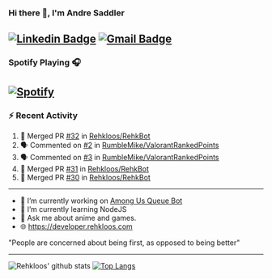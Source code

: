 ### Hi there 👋, I'm Andre Saddler
[![Linkedin Badge](https://img.shields.io/badge/-andrexsaddler-blue?style=flat-square&logo=Linkedin&logoColor=white&link=https://www.linkedin.com/in/andrexsaddler/)](https://www.linkedin.com/in/andrexsaddler/)
[![Gmail Badge](https://img.shields.io/badge/-contact@rehkloos.com-c14438?style=flat-square&logo=Gmail&logoColor=white&link=mailto:contact@rehkloos.com)](mailto:contact@rehkloos.com)
---
### Spotify Playing 🎧

[![Spotify](https://novatorem.rehkloos.vercel.app/api/spotify)](https://open.spotify.com/user/Rehkloos)
---

### :zap: Recent Activity

<!--START_SECTION:activity-->
1. 🎉 Merged PR [#32](https://github.com/Rehkloos/RehkBot/pull/32) in [Rehkloos/RehkBot](https://github.com/Rehkloos/RehkBot)
2. 🗣 Commented on [#2](https://github.com/RumbleMike/ValorantRankedPoints/issues/2) in [RumbleMike/ValorantRankedPoints](https://github.com/RumbleMike/ValorantRankedPoints)
3. 🗣 Commented on [#3](https://github.com/RumbleMike/ValorantRankedPoints/issues/3) in [RumbleMike/ValorantRankedPoints](https://github.com/RumbleMike/ValorantRankedPoints)
4. 🎉 Merged PR [#31](https://github.com/Rehkloos/RehkBot/pull/31) in [Rehkloos/RehkBot](https://github.com/Rehkloos/RehkBot)
5. 🎉 Merged PR [#30](https://github.com/Rehkloos/RehkBot/pull/30) in [Rehkloos/RehkBot](https://github.com/Rehkloos/RehkBot)
<!--END_SECTION:activity-->

---

- 🔭 I’m currently working on [Among Us Queue Bot](https://github.com/Rehkloos/queue-bot)
- 🌱 I’m currently learning NodeJS
- 💬 Ask me about anime and games.
- 🌐 https://developer.rehkloos.com

"People are concerned about being first, as opposed to being better"

---
![Rehkloos' github stats](https://github-readme-stats.vercel.app/api?username=Rehkloos&count_private=true)
[![Top Langs](https://github-readme-stats.vercel.app/api/top-langs/?username=Rehkloos&layout=compact)](https://github.com/anuraghazra/github-readme-stats)
